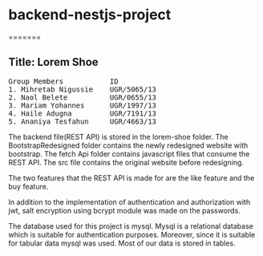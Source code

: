 # backend-nestjs-project
=======

## Title:  Lorem Shoe
<pre>
Group Members           ID
1. Mihretab Nigussie    UGR/5065/13
2. Naol Belete          UGR/0655/13
3. Mariam Yohannes      UGR/1997/13
4. Haile Adugna         UGR/7191/13
5. Ananiya Tesfahun     UGR/4663/13
</pre>

The backend file(REST API) is stored in the lorem-shoe folder.
The BootstrapRedesigned folder contains the newly redesigned website with bootstrap.
The fetch Api folder contains javascript files that consume the REST API.
The src file contains the original website before redesigning.

The two features that the REST API is made for are the like feature and the buy feature.

In addition to the implementation of authentication and authorization with jwt, salt encryption using bcrypt module was made on the passwords.

The database used for this project is mysql. Mysql is a relational database which is suitable for authentication purposes. Moreover, since it is suitable for tabular data mysql was used. Most of our data is stored in tables. 
